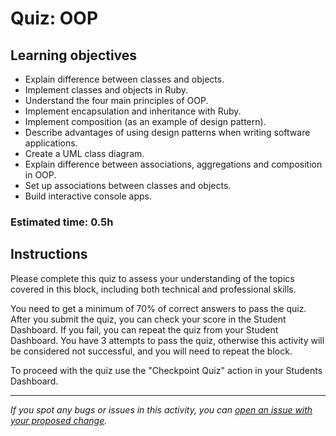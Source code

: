 # Quiz: OOP

## Learning objectives
- Explain difference between classes and objects.
- Implement classes and objects in Ruby.
- Understand the four main principles of OOP.
- Implement encapsulation and inheritance with Ruby.
- Implement composition (as an example of design pattern).
- Describe advantages of using design patterns when writing software applications.
- Create a UML class diagram.
- Explain difference between associations, aggregations and composition in OOP.
- Set up associations between classes and objects.
- Build interactive console apps.


### Estimated time: 0.5h

## Instructions

Please complete this quiz to assess your understanding of the topics covered in this block, including both technical and professional skills.

You need to get a minimum of 70% of correct answers to pass the quiz. After you submit the quiz, you can check your score in the Student Dashboard. If you fail, you can repeat the quiz from your Student Dashboard. You have 3 attempts to pass the quiz, otherwise this activity will be considered not successful, and you will need to repeat the block.

To proceed with the quiz use the "Checkpoint Quiz" action in your Students Dashboard.

------

_If you spot any bugs or issues in this activity, you can [open an issue with your proposed change](https://github.com/microverseinc/curriculum-transversal-skills/blob/main/git-github/articles/open_issue.md)._
